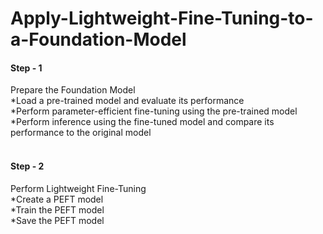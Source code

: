 # Apply-Lightweight-Fine-Tuning-to-a-Foundation-Model
<h4>Step - 1</h4>
Prepare the Foundation Model<br>
*Load a pre-trained model and evaluate its performance<br>
*Perform parameter-efficient fine-tuning using the pre-trained model<br>
*Perform inference using the fine-tuned model and compare its performance to the original model<br><br>


<h4>Step - 2</h4>
Perform Lightweight Fine-Tuning<br>
*Create a PEFT model<br>
*Train the PEFT model<br>
*Save the PEFT model<br>
